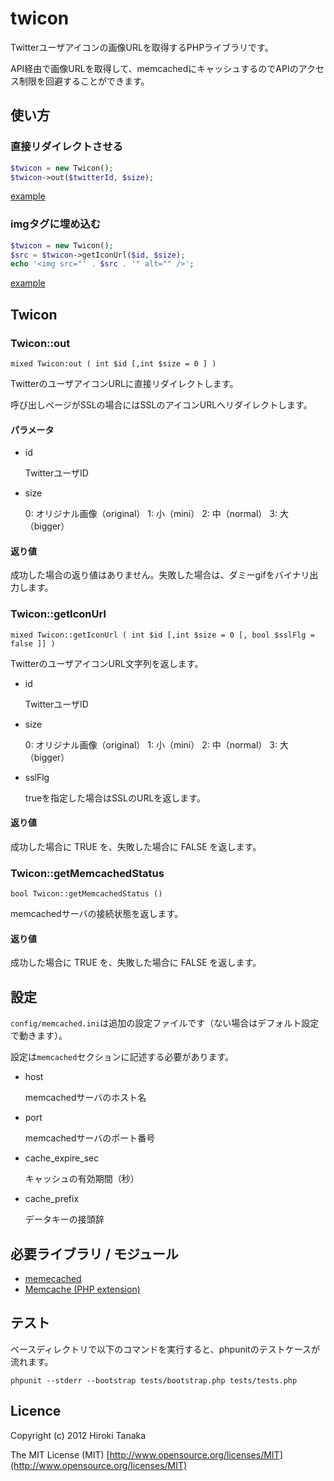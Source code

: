 twicon
==========================

Twitterユーザアイコンの画像URLを取得するPHPライブラリです。

API経由で画像URLを取得して、memcachedにキャッシュするのでAPIのアクセス制限を回避することができます。

使い方
-----
### 直接リダイレクトさせる

```php
$twicon = new Twicon();
$twicon->out($twitterId, $size);
```

[example](http://github.com/teriyakisan/twicon/blob/master/examples/images.php)

### imgタグに埋め込む

```php
$twicon = new Twicon();
$src = $twicon->getIconUrl($id, $size);
echo '<img src="' . $src . '" alt="" />';
```

[example](http://github.com/teriyakisan/twicon/blob/master/examples/html.php)

Twicon
----
### Twicon::out

    mixed Twicon:out ( int $id [,int $size = 0 ] )

TwitterのユーザアイコンURLに直接リダイレクトします。

呼び出しページがSSLの場合にはSSLのアイコンURLへリダイレクトします。

#### パラメータ

* id

    TwitterユーザID

* size

    0: オリジナル画像（original）
    1: 小（mini）
    2: 中（normal）
    3: 大（bigger）

#### 返り値

成功した場合の返り値はありません。失敗した場合は、ダミーgifをバイナリ出力します。

### Twicon::getIconUrl

    mixed Twicon::getIconUrl ( int $id [,int $size = 0 [, bool $sslFlg = false ]] )

TwitterのユーザアイコンURL文字列を返します。

* id

    TwitterユーザID

* size

    0: オリジナル画像（original）
    1: 小（mini）
    2: 中（normal）
    3: 大（bigger）

* sslFlg

    trueを指定した場合はSSLのURLを返します。

#### 返り値

成功した場合に TRUE を、失敗した場合に FALSE を返します。

### Twicon::getMemcachedStatus

    bool Twicon::getMemcachedStatus ()

memcachedサーバの接続状態を返します。

#### 返り値

成功した場合に TRUE を、失敗した場合に FALSE を返します。

設定
----
`config/memcached.ini`は追加の設定ファイルです（ない場合はデフォルト設定で動きます）。

設定は`memcached`セクションに記述する必要があります。

* host

    memcachedサーバのホスト名

* port

    memcachedサーバのポート番号

* cache_expire_sec

    キャッシュの有効期間（秒）

* cache_prefix

    データキーの接頭辞

必要ライブラリ / モジュール
----
- [memecached](http://memcached.org/)
- [Memcache (PHP extension)](http://php.net/manual/ja/book.memcached.php)

テスト
-----
ベースディレクトリで以下のコマンドを実行すると、phpunitのテストケースが流れます。

    phpunit --stderr --bootstrap tests/bootstrap.php tests/tests.php

Licence
-----
Copyright (c) 2012 Hiroki Tanaka

The MIT License (MIT) [http://www.opensource.org/licenses/MIT](http://www.opensource.org/licenses/MIT)